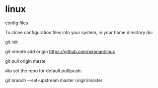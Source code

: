 linux
======
config files

To clone configuration files into your system, in your home directory do:

git init

git remote add origin https://github.com/wronan/linux

git pull origin maste

#to set the repo for default pull/push:

git branch --set-upstream master origin/master

